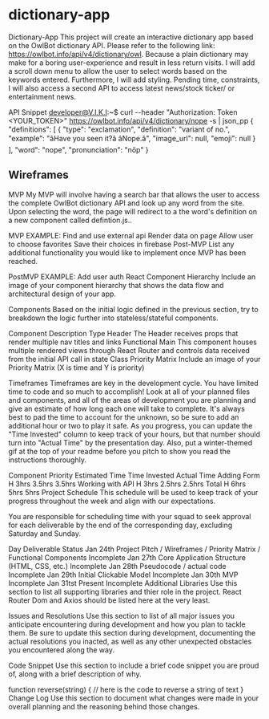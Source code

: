 # dictionary-app

Dictionary-App
This project will create an interactive dictionary app based on the OwlBot dictionary API. Please refer to the following link: https://owlbot.info/api/v4/dictionary/owl. Because a plain dictionary may make for a boring user-experience and result in less return visits. I will add a scroll down menu to allow the user to select words based on the keywords entered. Furthermore, I will add styling. Pending time, constraints, I will also access a second API to access latest news/stock ticker/ or entertainment news.

API Snippet
developer@V.I.K.I:~$ curl --header "Authorization: Token <YOUR_TOKEN>" https://owlbot.info/api/v4/dictionary/nope -s | json_pp
{
  "definitions": [
    {
      "type": "exclamation",
      "definition": "variant of no.",
      "example": "âHave you seen it?â âNope.â",
      "image_url": null,
      "emoji": null
    }
  ],
  "word": "nope",
  "pronunciation": "nōp"
}
## Wireframes




MVP
My MVP will involve having a search bar that allows the user to access the complete OwlBot dictionary API and look up any word from the site. Upon selecting the word, the page will redirect to a the word's definition on a new component called defintion.js..

MVP EXAMPLE:
Find and use external api
Render data on page
Allow user to choose favorites
Save their choices in firebase
Post-MVP
List any additional functionality you would like to implement once MVP has been reached.

PostMVP EXAMPLE:
Add user auth
React Component Hierarchy
Include an image of your component hierarchy that shows the data flow and architectural design of your app.

Components
Based on the initial logic defined in the previous section, try to breakdown the logic further into stateless/stateful components.

Component	Description	Type
Header	The Header receives props that render multiple nav titles and links	Functional
Main	This component houses multiple rendered views through React Router and controls data received from the initial API call in state	Class
Priority Matrix
Include an image of your Priority Matrix (X is time and Y is priority)

Timeframes
Timeframes are key in the development cycle. You have limited time to code and so much to accomplish! Look at all of your planned files and components, and all of the areas of development you are planning and give an estimate of how long each one will take to complete. It's always best to pad the time to account for the unknown, so be sure to add an additional hour or two to play it safe. As you progress, you can update the "Time Invested" column to keep track of your hours, but that number should turn into "Actual Time" by the presentation day. Also, put a winter-themed gif at the top of your readme before you pitch to show you read the instructions thoroughly.

Component	Priority	Estimated Time	Time Invested	Actual Time
Adding Form	H	3hrs	3.5hrs	3.5hrs
Working with API	H	3hrs	2.5hrs	2.5hrs
Total	H	6hrs	5hrs	5hrs
Project Schedule
This schedule will be used to keep track of your progress throughout the week and align with our expectations.

You are responsible for scheduling time with your squad to seek approval for each deliverable by the end of the corresponding day, excluding Saturday and Sunday.

Day	Deliverable	Status
Jan 24th	Project Pitch / Wireframes / Priority Matrix / Functional Components	Incomplete
Jan 27th	Core Application Structure (HTML, CSS, etc.)	Incomplete
Jan 28th	Pseudocode / actual code	Incomplete
Jan 29th	Initial Clickable Model	Incomplete
Jan 30th	MVP	Incomplete
Jan 31tst	Present	Incomplete
Additional Libraries
Use this section to list all supporting libraries and thier role in the project. React Router Dom and Axios should be listed here at the very least.

Issues and Resolutions
Use this section to list of all major issues you anticipate encountering during development and how you plan to tackle them. Be sure to update this section during development, documenting the actual resolutions you inacted, as well as any other unexpected obstacles you encountered along the way.

Code Snippet
Use this section to include a brief code snippet you are proud of, along with a brief description of why.

function reverse(string) {
	// here is the code to reverse a string of text
}
Change Log
Use this section to document what changes were made in your overall planning and the reasoning behind those changes.
